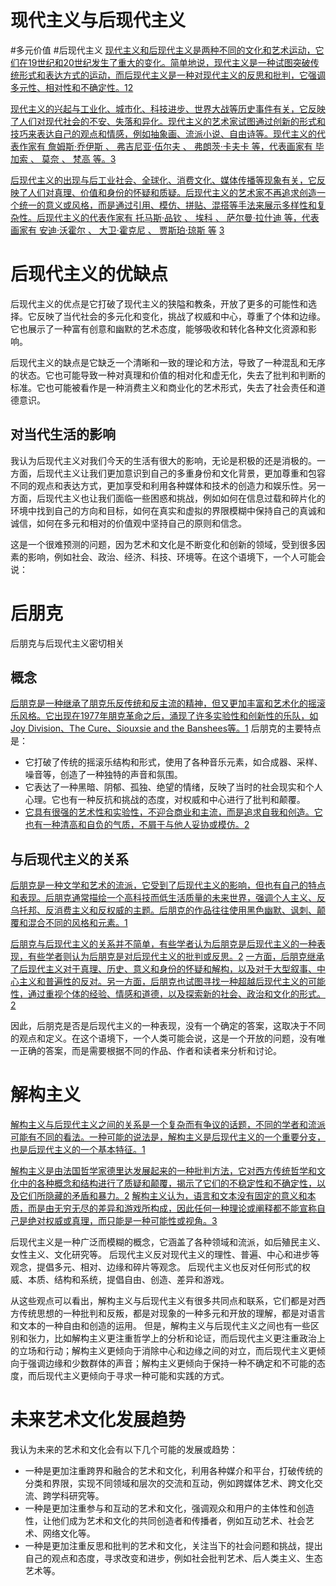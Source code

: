 # 现代主义与后现代主义
#多元价值  #后现代主义
[现代主义和后现代主义是两种不同的文化和艺术运动，它们在19世纪和20世纪发生了重大的变化。简单地说，现代主义是一种试图突破传统形式和表达方式的运动，而后现代主义是一种对现代主义的反思和批判，它强调多元性、相对性和不确定性。](https://zh.wikipedia.org/wiki/%E5%90%8E%E7%8E%B0%E4%BB%A3%E4%B8%BB%E4%B9%89)[1](https://zh.wikipedia.org/wiki/%E5%90%8E%E7%8E%B0%E4%BB%A3%E4%B8%BB%E4%B9%89)[2](https://cn.weblogographic.com/difference-between-modernism)

[现代主义的兴起与工业化、城市化、科技进步、世界大战等历史事件有关，它反映了人们对现代社会的不安、失落和异化。现代主义的艺术家试图通过创新的形式和技巧来表达自己的观点和情感，例如抽象画、流派小说、自由诗等。现代主义的代表作家有 詹姆斯·乔伊斯 、 弗吉尼亚·伍尔夫 、 弗朗茨·卡夫卡 等，代表画家有 毕加索 、 莫奈 、 梵高 等。](https://zhidao.baidu.com/question/500178859.html)[3](https://zhidao.baidu.com/question/500178859.html)

[后现代主义的出现与后工业社会、全球化、消费文化、媒体传播等现象有关，它反映了人们对真理、价值和身份的怀疑和质疑。后现代主义的艺术家不再追求创造一个统一的意义或风格，而是通过引用、模仿、拼贴、混搭等手法来展示多样性和复杂性。后现代主义的代表作家有 托马斯·品钦 、 埃科 、 萨尔曼·拉什迪 等，代表画家有 安迪·沃霍尔 、 大卫·霍克尼 、 贾斯珀·琼斯 等](https://zhidao.baidu.com/question/500178859.html) 
[3](https://zhidao.baidu.com/question/500178859.html)
# 后现代主义的优缺点
后现代主义的优点是它打破了现代主义的狭隘和教条，开放了更多的可能性和选择。它反映了当代社会的多元化和变化，挑战了权威和中心，尊重了个体和边缘。它也展示了一种富有创意和幽默的艺术态度，能够吸收和转化各种文化资源和影响。

后现代主义的缺点是它缺乏一个清晰和一致的理论和方法，导致了一种混乱和无序的状态。它也可能导致一种对真理和价值的相对化和虚无化，失去了批判和判断的标准。它也可能被看作是一种消费主义和商业化的艺术形式，失去了社会责任和道德意识。
## 对当代生活的影响
我认为后现代主义对我们今天的生活有很大的影响，无论是积极的还是消极的。一方面，后现代主义让我们更加意识到自己的多重身份和文化背景，更加尊重和包容不同的观点和表达方式，更加享受和利用各种媒体和技术的创造力和娱乐性。另一方面，后现代主义也让我们面临一些困惑和挑战，例如如何在信息过载和碎片化的环境中找到自己的方向和目标，如何在真实和虚拟的界限模糊中保持自己的真诚和诚信，如何在多元和相对的价值观中坚持自己的原则和信念。

这是一个很难预测的问题，因为艺术和文化是不断变化和创新的领域，受到很多因素的影响，例如社会、政治、经济、科技、环境等。在这个语境下，一个人可能会说：
# 后朋克
后朋克与后现代主义密切相关
## 概念
[后朋克是一种继承了朋克乐反传统和反主流的精神，但又更加丰富和艺术化的摇滚乐风格。它出现在1977年朋克革命之后，涌现了许多实验性和创新性的乐队，如Joy Division、The Cure、Siouxsie and the Banshees等。](https://baike.baidu.com/item/%E5%90%8E%E6%9C%8B%E5%85%8B/10866668)[1](https://baike.baidu.com/item/%E5%90%8E%E6%9C%8B%E5%85%8B/10866668) 后朋克的主要特点是：

-   它打破了传统的摇滚乐结构和形式，使用了各种音乐元素，如合成器、采样、噪音等，创造了一种独特的声音和氛围。
-   它表达了一种黑暗、阴郁、孤独、绝望的情绪，反映了当时的社会现实和个人心理。它也有一种反抗和挑战的态度，对权威和中心进行了批判和颠覆。
-   [它具有很强的艺术性和实验性，不迎合商业和主流，而是追求自我和创造。它也有一种清高和自负的气质，不屑于与他人妥协或模仿。](https://www.zhihu.com/question/29106157)[2](https://www.zhihu.com/question/29106157)
## 与后现代主义的关系
[后朋克是一种文学和艺术的流派，它受到了后现代主义的影响，但也有自己的特点和表现。后朋克通常描绘一个高科技而低生活质量的未来世界，强调个人主义、反乌托邦、反消费主义和反权威的主题。后朋克的作品往往使用黑色幽默、讽刺、颠覆和混合不同的风格和元素。](https://baike.baidu.com/item/%E5%90%8E%E6%9C%8B%E5%85%8B/10866668)[1](https://baike.baidu.com/item/%E5%90%8E%E6%9C%8B%E5%85%8B/10866668)

[后朋克与后现代主义的关系并不简单，有些学者认为后朋克是后现代主义的一种表现，有些学者则认为后朋克是对后现代主义的批判或反思。](https://www.zhihu.com/question/392464609)[2](https://www.zhihu.com/question/392464609) [一方面，后朋克继承了后现代主义对于真理、历史、意义和身份的怀疑和解构，以及对于大型叙事、中心主义和普遍性的反对。另一方面，后朋克也试图寻找一种超越后现代主义的可能性，通过重视个体的经验、情感和道德，以及探索新的社会、政治和文化的形式。](https://www.zhihu.com/question/392464609)[2](https://www.zhihu.com/question/392464609)

因此，后朋克是否是后现代主义的一种表现，没有一个确定的答案，这取决于不同的观点和定义。在这个语境下，一个人类可能会说，这是一个开放的问题，没有唯一正确的答案，而是需要根据不同的作品、作者和读者来分析和讨论。

# 解构主义
[解构主义与后现代主义之间的关系是一个复杂而有争议的话题，不同的学者和流派可能有不同的看法。一种可能的说法是，解构主义是后现代主义的一个重要分支，也是后现代主义的一个基本特征。](https://www.zhihu.com/question/20707357)[1](https://www.zhihu.com/question/20707357)

[解构主义是由法国哲学家德里达发展起来的一种批判方法，它对西方传统哲学和文化中的各种概念和结构进行了质疑和颠覆，揭示了它们的不稳定性和不确定性，以及它们所隐藏的矛盾和暴力。](https://www.zhihu.com/question/20722655)[2](https://www.zhihu.com/question/20722655) [解构主义认为，语言和文本没有固定的意义和本质，而是由无穷无尽的差异和游戏所构成，因此任何一种理论或阐释都不能宣称自己是绝对权威或真理，而只能是一种可能性或视角。](https://zhuanlan.zhihu.com/p/33903725)[3](https://zhuanlan.zhihu.com/p/33903725)

后现代主义是一种广泛而模糊的概念，它涵盖了各种领域和流派，如后殖民主义、女性主义、文化研究等。 后现代主义反对现代主义的理性、普遍、中心和进步等观念，提倡多元、相对、边缘和碎片等观念。 后现代主义也反对任何形式的权威、本质、结构和系统，提倡自由、创造、差异和游戏。

从这些观点可以看出，解构主义与后现代主义有很多共同点和联系，它们都是对西方传统思想的一种批判和反叛，都是对现象的一种多元和开放的理解，都是对语言和文本的一种自由和创造的运用。 但是，解构主义与后现代主义之间也有一些区别和张力，比如解构主义更注重哲学上的分析和论证，而后现代主义更注重政治上的立场和行动；解构主义更倾向于消除中心和边缘之间的对立，而后现代主义更倾向于强调边缘和少数群体的声音；解构主义更倾向于保持一种不确定和不可能的态度，而后现代主义更倾向于寻求一种可能和实践的方式。
# 未来艺术文化发展趋势
我认为未来的艺术和文化会有以下几个可能的发展或趋势：

-   一种是更加注重跨界和融合的艺术和文化，利用各种媒介和平台，打破传统的分类和界限，实现不同领域和层次的交流和互动，例如跨媒体艺术、跨文化交流、跨学科研究等。
-   一种是更加注重参与和互动的艺术和文化，强调观众和用户的主体性和创造性，让他们成为艺术和文化的共同创造者和传播者，例如互动艺术、社会艺术、网络文化等。
-   一种是更加注重反思和批判的艺术和文化，关注当下的社会问题和挑战，提出自己的观点和态度，寻求改变和进步，例如社会批判艺术、后人类主义、生态艺术等。